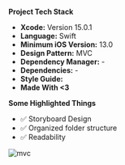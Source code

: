 **Project Tech Stack**
- **Xcode:** Version 15.0.1
- **Language:** Swift
- **Minimum iOS Version:** 13.0
- **Design Pattern:** MVC
- **Dependency Manager:** -
- **Dependencies:** -
- **Style Guide:**
- **Made With <3**

**Some Highlighted Things**
- ✅ Storyboard Design
- ✅ Organized folder structure
- ✅ Readability

![mvc](https://github.com/furkanfatihkok/puanli-odevler/assets/113316242/3092eb76-45c4-4ba9-b40f-0a37b07406af)



